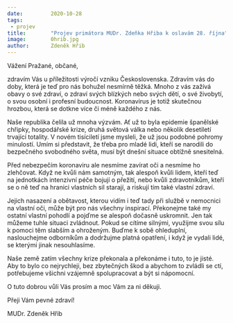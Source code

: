 ```yaml
---
date:         2020-10-28
tags:         
 - projev
title:        "Projev primátora MUDr. Zdeňka Hřiba k oslavám 28. října"
image: 	      0hrib.jpg
author:       Zdeněk Hřib
---
```


Vážení Pražané, občané,

zdravím Vás u příležitosti výročí vzniku Československa. Zdravím vás do doby, která je teď pro nás bohužel nesmírně těžká. Mnoho z vás zažívá obavy o své zdraví, o zdraví svých blízkých nebo svých dětí, o své živobytí, o svou osobní i profesní budoucnost. Koronavirus je totiž skutečnou hrozbou, která se dotkne více či méně každého z nás.

Naše republika čelila už mnoha výzvám. Ať už to byla epidemie španělské chřipky, hospodářské krize, druhá světová válka nebo několik desetiletí trvající totality. V novém tisíciletí jsme mysleli, že už jsou podobné pohromy minulostí. Umím si představit, že třeba pro mladé lidi, kteří se narodili do bezpečného svobodného světa, musí být dnešní situace obtížně snesitelná.

Před nebezpečím koronaviru ale nesmíme zavírat oči a nesmíme ho zlehčovat. Když ne kvůli nám samotným, tak alespoň kvůli lidem, kteří teď na jednotkách intenzivní péče bojují o přežití, nebo kvůli zdravotníkům, kteří se o ně teď na hranici vlastních sil starají, a riskují tím také vlastní zdraví.

Jejich nasazení a obětavost, kterou vidím i teď tady při službě v nemocnici na vlastní oči, může být pro nás všechny inspirací. Překonejme také my ostatní vlastní pohodlí a pojďme se alespoň dočasně uskromnit. Jen tak můžeme tuhle situaci zvládnout. Pokud se cítíme silnými, využijme svou sílu k pomoci těm slabším a ohroženým. Buďme k sobě ohleduplní, naslouchejme odborníkům a dodržujme platná opatření, i když je vydali lidé, se kterými jinak nesouhlasíme.

Naše země zatím všechny krize překonala a překonáme i tuto, to je jisté. Aby to bylo co nejrychleji, bez zbytečných škod a abychom to zvládli se ctí, potřebujeme všichni vzájemně spolupracovat a být si nápomocní.

O tuto dobrou vůli Vás prosím a moc Vám za ni děkuji.

Přeji Vám pevné zdraví!

MUDr. Zdeněk Hřib
